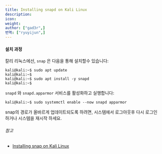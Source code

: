 ```yaml
---
title: Installing snapd on Kali Linux
description:
icon:
weight:
author: ["gad3r",]
번역: ["ryuyijun",]
---
```


#### 설치 과정
칼리 리눅스에선, `snap` 은 다음을 통해 설치할수 있습니다:

```console
kali@kali:~$ sudo apt update
kali@kali:~$
kali@kali:~$ sudo apt install -y snapd
kali@kali:~$
```

`snapd` 와 `snapd.apparmor` 서비스를 활성화하고 실행합니다:

```console
kali@kali:~$ sudo systemctl enable --now snapd apparmor
```

snap의 경로가 올바르게 업데이트되도록 하려면, 시스템에서 로그아웃후 다시 로그인하거나 시스템을 재시작 하세요.

###### 참고

- [Installing snap on Kali Linux](https://snapcraft.io/docs/installing-snap-on-kali)
